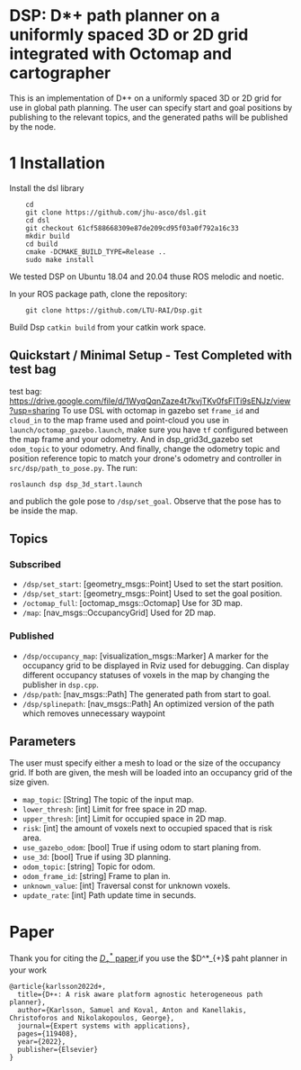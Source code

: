 # DSP: D*+ path planner on a uniformly spaced 3D or 2D grid integrated with Octomap and cartographer

This is an implementation of D*+ on a uniformly spaced 3D or 2D grid for use in global path planning. The user can specify start and goal positions by publishing to the relevant topics, and the generated paths will be published by the node.

# 1 Installation

Install the dsl library
```
    cd 
    git clone https://github.com/jhu-asco/dsl.git
    cd dsl
    git checkout 61cf588668309e87de209cd95f03a0f792a16c33
    mkdir build
    cd build
    cmake -DCMAKE_BUILD_TYPE=Release ..
    sudo make install
```
We tested DSP on Ubuntu 18.04 and 20.04 thuse ROS melodic and noetic.


In your ROS package path, clone the repository:
```
    git clone https://github.com/LTU-RAI/Dsp.git
```

Build Dsp `catkin build` from your catkin work space.

## Quickstart / Minimal Setup - Test Completed with test bag
test bag: https://drive.google.com/file/d/1WyqQqnZaze4t7kvjTKv0fsFITi9sENJz/view?usp=sharing
To use DSL with octomap in gazebo set `frame_id` and `cloud_in` to the map frame used and point-cloud you use in `launch/octomap_gazebo.launch`, make sure you have `tf` configured between the map frame and your odometry. And in dsp_grid3d_gazebo set `odom_topic` to your odometry. And finally, change the odometry topic and position reference topic to match your drone's odometry and controller in `src/dsp/path_to_pose.py`.
The run:
```
roslaunch dsp dsp_3d_start.launch
```
and publich the gole pose to `/dsp/set_goal`.
Observe that the pose has to be inside the map.


## Topics
### Subscribed
* `/dsp/set_start`: [geometry_msgs::Point] Used to set the start position.
* `/dsp/set_start`: [geometry_msgs::Point] Used to set the goal position.
* `/octomap_full`: [octomap_msgs::Octomap] Use for 3D map.
* `/map`: [nav_msgs::OccupancyGrid] Used for 2D map.

### Published 
* `/dsp/occupancy_map`: [visualization_msgs::Marker] A marker for the occupancy grid to be displayed in Rviz used for debugging. Can display different occupancy statuses of voxels in the map by changing the publisher in `dsp.cpp`.
* `/dsp/path`: [nav_msgs::Path] The generated path from start to goal.
* `/dsp/splinepath`: [nav_msgs::Path] An optimized version of the path which removes unnecessary waypoint


## Parameters
The user must specify either a mesh to load or the size of the occupancy grid.  If both are given, the mesh will be loaded into an occupancy grid of the size given.

* `map_topic`: [String] The topic of the input map.
* `lower_thresh`: [int] Limit for free space in 2D map.
* `upper_thresh`: [int] Limit for occupied space in 2D map.
* `risk`: [int] the amount of voxels next to occupied spaced that is risk area.
* `use_gazebo_odom`: [bool] True if using odom to start planing from.
* `use_3d`: [bool] True if using 3D planning.
* `odom_topic`: [string] Topic for odom.
* `odom_frame_id`: [string] Frame to plan in.
* `unknown_value`: [int] Traversal const for unknown voxels.
* `update_rate`: [int] Path update time in secunds.


# Paper
Thank you for citing the [$D^*_{+}$ paper]([https://arxiv.org/abs/2112.05563](https://www.sciencedirect.com/science/article/pii/S0957417422024277)),if you use the $D^*_{+}$ paht planner in your work
```
@article{karlsson2022d+,
  title={D+∗: A risk aware platform agnostic heterogeneous path planner},
  author={Karlsson, Samuel and Koval, Anton and Kanellakis, Christoforos and Nikolakopoulos, George},
  journal={Expert systems with applications},
  pages={119408},
  year={2022},
  publisher={Elsevier}
}

```
